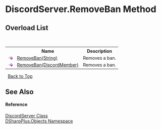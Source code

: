 # DiscordServer.RemoveBan Method 
 


## Overload List
&nbsp;<table><tr><th></th><th>Name</th><th>Description</th></tr><tr><td>![Public method](media/pubmethod.gif "Public method")</td><td><a href="487754aa-24b6-a8d7-f88c-1dd89562a39f">RemoveBan(String)</a></td><td>
Removes a ban.</td></tr><tr><td>![Public method](media/pubmethod.gif "Public method")</td><td><a href="c00e808c-7ad3-51fd-11d1-5cf7f019a03d">RemoveBan(DiscordMember)</a></td><td>
Removes a ban.</td></tr></table>&nbsp;
<a href="#discordserver.removeban-method">Back to Top</a>

## See Also


#### Reference
<a href="0bea1794-96dc-62e4-4798-1bd4e0abad39">DiscordServer Class</a><br /><a href="b70db947-75ff-488f-5245-350c6ca1e522">DSharpPlus.Objects Namespace</a><br />